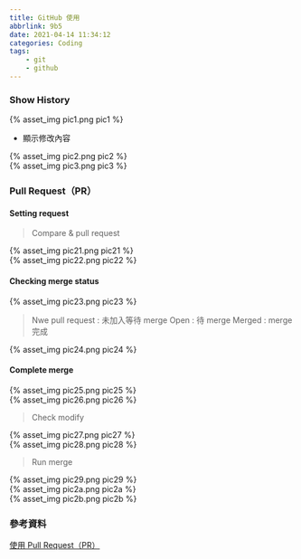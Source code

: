 ```yaml
---
title: GitHub 使用
abbrlink: 9b5
date: 2021-04-14 11:34:12
categories: Coding
tags:
	- git
	- github
---
```



### Show History
<div style="width:700px">
	{% asset_img pic1.png pic1 %}
</div>

<!--more-->

+ 顯示修改內容

<div style="width:700px">
	{% asset_img pic2.png pic2 %}
</div>
<div style="width:700px">
	{% asset_img pic3.png pic3 %}
</div>

### Pull Request（PR）

#### Setting request

> Compare & pull request
<div style="width:700px">
	{% asset_img pic21.png pic21 %}
</div>
<div style="width:700px">
	{% asset_img pic22.png pic22 %}
</div>

#### Checking merge status

<div style="width:700px">
	{% asset_img pic23.png pic23 %}
</div>

> Nwe pull request : 未加入等待 merge
> Open   : 待 merge
> Merged : merge 完成
<div style="width:700px">
	{% asset_img pic24.png pic24 %}
</div>


#### Complete merge

<div style="width:700px">
	{% asset_img pic25.png pic25 %}
</div>
<div style="width:700px">
	{% asset_img pic26.png pic26 %}
</div>

> Check modify 
<div style="width:700px">
	{% asset_img pic27.png pic27 %}
</div>
<div style="width:700px">
	{% asset_img pic28.png pic28 %}
</div>

> Run merge  
<div style="width:700px">
	{% asset_img pic29.png pic29 %}
</div>
<div style="width:700px">
	{% asset_img pic2a.png pic2a %}
</div>
<div style="width:700px">
	{% asset_img pic2b.png pic2b %}
</div>

### 參考資料
[使用 Pull Request（PR）](https://gitbook.tw/chapters/github/pull-request.html)